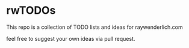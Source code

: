# rwTODOs

This repo is a collection of TODO lists and ideas for raywenderlich.com

feel free to suggest your own ideas via pull request.
